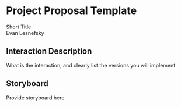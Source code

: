 # Project Proposal Template
Short Title  
Evan Lesnefsky

## Interaction Description
What is the interaction, and clearly list the versions you will implement

## Storyboard
Provide storyboard here